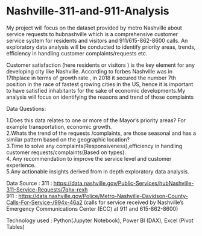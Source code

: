 # Nashville-311-and-911-Analysis
My project will focus on the dataset provided by metro Nashville about service requests to hubnashville which is a comprehensive customer service system for residents and visitors and 911/615-862-8600 calls. An exploratory data analysis will be conducted to identify priority areas, trends, efficiency in handling customer complaints/requests etc. 

Customer satisfaction (here residents or visitors ) is the key element  for any developing city like Nashville. According to forbes Nashville was in 17thplace in terms of growth rate , in 2018 it secured the number 7th position in the race  of fastest growing cities in the US, hence it is important to have satisfied inhabitants for the sake of economic developments.My analysis  will focus on identifying the reasons and trend of those complaints

Data Questions:

1.Does this data relates to one or more of the Mayor’s priority areas? For example transportation, economic growth.<br/>
2.Whats the trend of the requests /complaints, are those seasonal and has a similar pattern based on the geographic location?<br/>
3.Time to solve any complaints(Responsiveness),efficiency in handling customer requests/complaints(Based on  types).<br/>
4. Any recommendation to improve the service level and customer experience.<br/>
5.Any actionable insights derived from in depth exploratory data analysis.

Data Source :
311 : https://data.nashville.gov/Public-Services/hubNashville-311-Service-Requests/7qhx-rexh <br/>
911 : https://data.nashville.gov/Police/Metro-Nashville-Davidson-County-Calls-For-Service-/994x-46a2 (calls for service received by Nashville’s Emergency Communications Center (ECC) at 911 and 615-862-8600)


Technology used : Python(Jupyter Notebook), Power BI (DAX), Excel (Pivot Tables)

